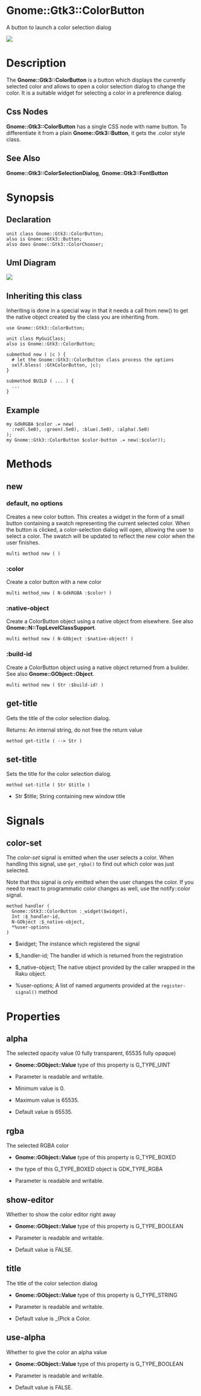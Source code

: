 Gnome::Gtk3::ColorButton
========================

A button to launch a color selection dialog

![](images/color-button.png)

Description
===========

The **Gnome::Gtk3::ColorButton** is a button which displays the currently selected color and allows to open a color selection dialog to change the color. It is a suitable widget for selecting a color in a preference dialog.

Css Nodes
---------

**Gnome::Gtk3::ColorButton** has a single CSS node with name button. To differentiate it from a plain **Gnome::Gtk3::Button**, it gets the .color style class.

See Also
--------

**Gnome::Gtk3::ColorSelectionDialog**, **Gnome::Gtk3::FontButton**

Synopsis
========

Declaration
-----------

    unit class Gnome::Gtk3::ColorButton;
    also is Gnome::Gtk3::Button;
    also does Gnome::Gtk3::ColorChooser;

Uml Diagram
-----------

![](plantuml/ColorButton.svg)

Inheriting this class
---------------------

Inheriting is done in a special way in that it needs a call from new() to get the native object created by the class you are inheriting from.

    use Gnome::Gtk3::ColorButton;

    unit class MyGuiClass;
    also is Gnome::Gtk3::ColorButton;

    submethod new ( |c ) {
      # let the Gnome::Gtk3::ColorButton class process the options
      self.bless( :GtkColorButton, |c);
    }

    submethod BUILD ( ... ) {
      ...
    }

Example
-------

    my GdkRGBA $color .= new(
      :red(.5e0), :green(.5e0), :blue(.5e0), :alpha(.5e0)
    );
    my Gnome::Gtk3::ColorButton $color-button .= new(:$color));

Methods
=======

new
---

### default, no options

Creates a new color button. This creates a widget in the form of a small button containing a swatch representing the current selected color. When the button is clicked, a color-selection dialog will open, allowing the user to select a color. The swatch will be updated to reflect the new color when the user finishes.

    multi method new ( )

### :color

Create a color button with a new color

    multi method_new ( N-GdkRGBA :$color! )

### :native-object

Create a ColorButton object using a native object from elsewhere. See also **Gnome::N::TopLevelClassSupport**.

    multi method new ( N-GObject :$native-object! )

### :build-id

Create a ColorButton object using a native object returned from a builder. See also **Gnome::GObject::Object**.

    multi method new ( Str :$build-id! )

get-title
---------

Gets the title of the color selection dialog.

Returns: An internal string, do not free the return value

    method get-title ( --> Str )

set-title
---------

Sets the title for the color selection dialog.

    method set-title ( Str $title )

  * Str $title; String containing new window title

Signals
=======

color-set
---------

The *color-set* signal is emitted when the user selects a color. When handling this signal, use `get_rgba()` to find out which color was just selected.

Note that this signal is only emitted when the user changes the color. If you need to react to programmatic color changes as well, use the notify::color signal.

    method handler (
      Gnome::Gtk3::ColorButton :_widget($widget),
      Int :$_handler-id,
      N-GObject :$_native-object,
      *%user-options
    )

  * $widget; The instance which registered the signal

  * $_handler-id; The handler id which is returned from the registration

  * $_native-object; The native object provided by the caller wrapped in the Raku object.

  * %user-options; A list of named arguments provided at the `register-signal()` method

Properties
==========

alpha
-----

The selected opacity value (0 fully transparent, 65535 fully opaque)

  * **Gnome::GObject::Value** type of this property is G_TYPE_UINT

  * Parameter is readable and writable.

  * Minimum value is 0.

  * Maximum value is 65535.

  * Default value is 65535.

rgba
----

The selected RGBA color

  * **Gnome::GObject::Value** type of this property is G_TYPE_BOXED

  * the type of this G_TYPE_BOXED object is GDK_TYPE_RGBA

  * Parameter is readable and writable.

show-editor
-----------

Whether to show the color editor right away

  * **Gnome::GObject::Value** type of this property is G_TYPE_BOOLEAN

  * Parameter is readable and writable.

  * Default value is FALSE.

title
-----

The title of the color selection dialog

  * **Gnome::GObject::Value** type of this property is G_TYPE_STRING

  * Parameter is readable and writable.

  * Default value is _(Pick a Color.

use-alpha
---------

Whether to give the color an alpha value

  * **Gnome::GObject::Value** type of this property is G_TYPE_BOOLEAN

  * Parameter is readable and writable.

  * Default value is FALSE.

